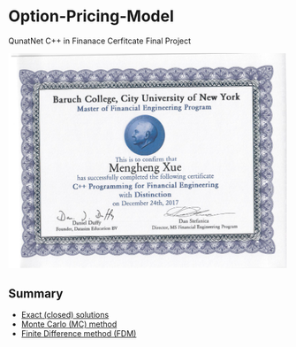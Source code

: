 # Option-Pricing-Model
QunatNet C++ in Finanace Cerfitcate Final Project

![certificate](QuantNet-certificate.png)


## Summary
* [Exact (closed) solutions](#exact-solutions)
* [Monte Carlo (MC) method](#mc-method)
* [Finite Difference method (FDM)](#FDM)
